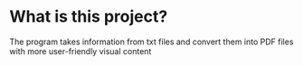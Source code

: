 # What is this project?
The program takes information from txt files and convert them into PDF files with more user-friendly visual content
